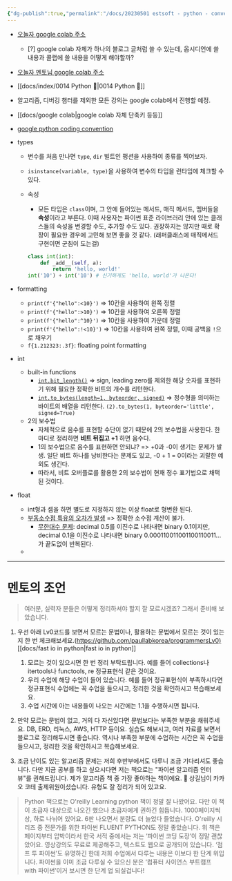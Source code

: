 ```yaml
---
{"dg-publish":true,"permalink":"/docs/20230501 estsoft - python - convention, types, variables, int, float/","title":"20230501 estsoft - python - convention, types, variables, int, float"}
---
```


- [오늘자 google colab 주소](https://colab.research.google.com/drive/1gxoD01mjta80MkTOlrei1BHSUI0_k9-R?usp=sharing)
	- [?] google colab 자체가 하나의 블로그 글처럼 쓸 수 있는데, 옵시디언에 쓸 내용과 콜랩에 쓸 내용을 어떻게 해야할까?
- [오늘자 멘토님 google colab 주소](https://colab.research.google.com/drive/1IRa8nYwM2HtkzlNJGBlavWK96kffytm_?usp=sharing)
- [[docs/index/0014 Python 🐍\|0014 Python 🐍]]
- 알고리즘, 디버깅 챕터를 제외한 모든 강의는 google colab에서 진행할 예정.
- [[docs/google colab\|google colab 자체 단축키 등등]]
- [google python coding convention](https://google.github.io/styleguide/pyguide.html)
- types
	- 변수를 처음 만나면 `type`, `dir` 빌트인 펑션을 사용하여 종류를 찍어보자.
	- `isinstance(variable, type)`을 사용하여 변수의 타입을 런타임에 체크할 수 있다.
	- 속성
		- 모든 타입은 `class`이며, 그 안에 들어있는 메서드, 매직 메서드, 멤버들을 **속성**이라고 부른다. 이때 사용자는 파이썬 표준 라이브러리 안에 있는 클래스들의 속성을 변경할 수도, 추가할 수도 있다. 권장하지는 않지만 때로 확장이 필요한 경우에 고민해 보면 좋을 것 같다. (래퍼클래스에 매직메서드 구현이면 군침이 도는걸)

		```python
		class int(int):
			def _add__(self, a):
				return 'hello, world!'
		int('10') + int('10') # 신기하게도 'hello, world'가 나온다!
		```

- formatting
	- `print(f'{"hello":<10}')` => 10칸을 사용하여 왼쪽 정렬
	- `print(f'{"hello":>10}')` => 10칸을 사용하여 오른쪽 정렬
	- `print(f'{"hello":^10}')` => 10칸을 사용하여 가운데 정렬
	- `print(f'{"hello":!<10}')` => 10칸을 사용하여 왼쪽 정렬, 이때 공백을 `!`으로 채우기
	- `f{1.212323:.3f}`: floating point formatting

- int
	- built-in functions
		- [`int.bit_length()`](https://docs.python.org/3/library/stdtypes.html?highlight=bit_length#int.bit_length) => sign, leading zero를 제외한 해당 숫자를 표현하기 위해 필요한 정확한 비트의 개수를 리턴한다.
		- [`int.to_bytes(length=1, byteorder, signed)`](https://docs.python.org/3/library/stdtypes.html?highlight=bit_length#int.bit_length) => 정수형을 의미하는 바이트의 배열을 리턴한다. `(2).to_bytes(1, byteorder='little', signed=True)` 
	- 2의 보수법
		- 자체적으로 음수를 표현할 수단이 없기 때문에 2의 보수법을 사용한다. 한 마디로 정리하면 **비트 뒤집고 +1** 하면 음수다.
		- 1의 보수법으로 음수를 표현하면 안되냐? => +0과 -0이 생기는 문제가 발생. 일단 비트 하나를 낭비한다는 문제도 있고, -0 + 1 = 0이라는 괴랄한 예외도 생긴다. 
		- 따라서, 비트 오버플로를 활용한 2의 보수법이 현재 정수 표기법으로 채택된 것이다.
- float
	- int형과 셈을 하면 별도로 지정하지 않는 이상 float로 형변환 된다.
	- [부동소수점 특유의 오차가 발생](https://docs.python.org/ko/3/tutorial/floatingpoint.html) => 정확한 소수점 계산이 불가. 
		- [무한대수 문제](https://www.notion.so/5f34f21bf9a34015b170e7afd7da9593): decimal 0.5를 이진수로 나타내면 binary 0.1이지만, decimal 0.1을 이진수로 나타내면 binary 0.000110011001100110011... 가 끝도없이 반복된다. 
	- 

---

# 멘토의 조언

>여러분, 실력자 분들은 어떻게 정리하셔야 할지 잘 모르시겠죠? 그래서 준비해 보았습니다.

1. 우선 아래 Lv0코드를 보면서 모르는 문법이나, 활용하는 문법에서 모르는 것이 있는지 한 번 체크해보세요.(<https://github.com/paullabkorea/programmersLv0)> [[docs/fast io in python\|fast io in python]]
	1. 모르는 것이 있으시면 한 번 정리 부탁드립니다. 예를 들어 collections나 itertools나 functools, re 정규표현식 같은 것이요. 
	2. 우리 수업에 해당 수업이 들어 있습니다. 예를 들어 정규표현식이 부족하시다면 정규표현식 수업에는 꼭 수업을 들으시고, 정리한 것을 확인하시고 복습해보세요.
	3. 수업 시간에 아는 내용들이 나오는 시간에는 1.1을 수행하시면 됩니다.

2. 만약 모르는 문법이 없고, 거의 다 자신있다면 문법보다는 부족한 부분을 채워주세요. DB, ERD, 리눅스, AWS, HTTP 등이요. 실습도 해보시고, 여러 자료를 보면서 블로그로 정리해두시면 좋습니다. 역시나 부족한 부분에 수업하는 시간은 꼭 수업을 들으시고, 정리한 것을 확인하시고 복습해보세요.

3. 조금 난이도 있는 알고리즘 문제는 저희 후반부에서도 다루니 조금 기다리셔도 좋습니다. 다만 지금 공부를 하고 싶으시다면 저는 책으로는 "파이썬 알고리즘 인터뷰"를 권해드립니다. 제가 알고리즘 책 중 가장 좋아하는 책이에요. 🙂 상길님이 카카오 코테 출제위원이셨습니다. 유형도 잘 정리가 되어 있고요.

> Python 책으로는 O'reilly Learning python 책이 정말 잘 나왔어요. 다만 이 책이 초급자 대상으로 나오긴 했으나 초급자에게 권하긴 힘듭니다. 1000페이지씩 상, 하로 나뉘어 있어요. 6판 나오면서 분량도 더 늘었다 들었습니다. O'reilly 시리즈 중 전문가를 위한 파이썬 FLUENT PYTHON도 정말 좋았습니다. 위 책은 페이지부터 압박이라서 한국 서적 중에서는 저는 ‘파이썬 코딩 도장’이 정말 괜찮았어요. 영상강의도 무료로 제공해주고, 텍스트도 웹으로 공개되어 있습니다. ‘점프 투 파이썬’도 유명하긴 한데 저희 수업에서 다루는 내용은 이보다 한 단계 위입니다. 파이썬을 이미 조금 다루실 수 있으신 분은 ‘컴퓨터 사이언스 부트캠프 with 파이썬’이거 보시면 한 단계 업 되실겁니다!
